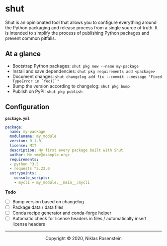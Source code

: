 # shut

Shut is an opinionated tool that allows you to configure everything around the Python
packaging and release process from a single source of truth. It is intended to simplify
the process of publishing Python packages and prevent common pitfalls.

## At a glance

* Bootstrap Python packages: `shut pkg new --name my-package`
* Install and save dependencies: `shut pkg requirements add <package>`
* Document changes: ``shut changelog add fix --commit --message "Fixed TypeError in `foo()`"``
* Bump the version according to changelog: `shut pkg bump`
* Publish on PyPI: `shut pkg publish`

## Configuration

**`package.yml`**

```yml
package:
  name: my-package
  modulename: my_module
  version: 0.1.0
  license: MIT
  description: My first every package built with Shut
  author: Me <me@example.org>
  requirements:
  - python ^3.5
  - requests ^2.22.0
  entrypoints:
    console_scripts:
    - mycli = my_module.__main__:mycli
```

__Todo__

* [ ] Bump version based on changelog
* [ ] Package data / data files
* [ ] Conda recipe generator and conda-forge helper
* [ ] Automatic check for license headers in files / automatically insert license headers

---

<p align="center">Copyright &copy; 2020, Niklas Rosenstein</p>
